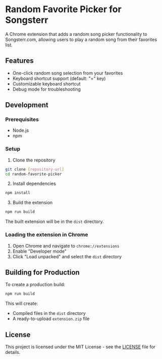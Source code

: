 # Random Favorite Picker for Songsterr

A Chrome extension that adds a random song picker functionality to Songsterr.com, allowing users to play a random song from their favorites list.

## Features

- One-click random song selection from your favorites
- Keyboard shortcut support (default: "=" key)
- Customizable keyboard shortcut
- Debug mode for troubleshooting

## Development

### Prerequisites

- Node.js
- npm

### Setup

1. Clone the repository
```bash
git clone [repository-url]
cd random-favorite-picker
```

2. Install dependencies
```bash
npm install
```

3. Build the extension
```bash
npm run build
```

The built extension will be in the `dist` directory.

### Loading the extension in Chrome

1. Open Chrome and navigate to `chrome://extensions`
2. Enable "Developer mode"
3. Click "Load unpacked" and select the `dist` directory

## Building for Production

To create a production build:

```bash
npm run build
```

This will create:
- Compiled files in the `dist` directory
- A ready-to-upload `extension.zip` file

## License

This project is licensed under the MIT License - see the [LICENSE](LICENSE) file for details.
